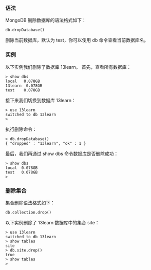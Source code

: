 ### 语法

MongoDB 删除数据库的语法格式如下：
```other
db.dropDatabase()
```
删除当前数据库，默认为 test，你可以使用 db 命令查看当前数据库名。

### 实例

以下实例我们删除了数据库 13learn。
首先，查看所有数据库：
```other
> show dbs
local   0.078GB
13learn  0.078GB
test    0.078GB
```
接下来我们切换到数据库 13learn：
```other
> use 13learn
switched to db 13learn
> 
```
执行删除命令：
```other
> db.dropDatabase()
{ "dropped" : "13learn", "ok" : 1 }
```
最后，我们再通过 show dbs 命令数据库是否删除成功：
```other
> show dbs
local  0.078GB
test   0.078GB
> 
```

### 删除集合

集合删除语法格式如下：
```other
db.collection.drop()
```
以下实例删除了 13learn 数据库中的集合 site：
```other
> use 13learn
switched to db 13learn
> show tables
site
> db.site.drop()
true
> show tables
> 
```